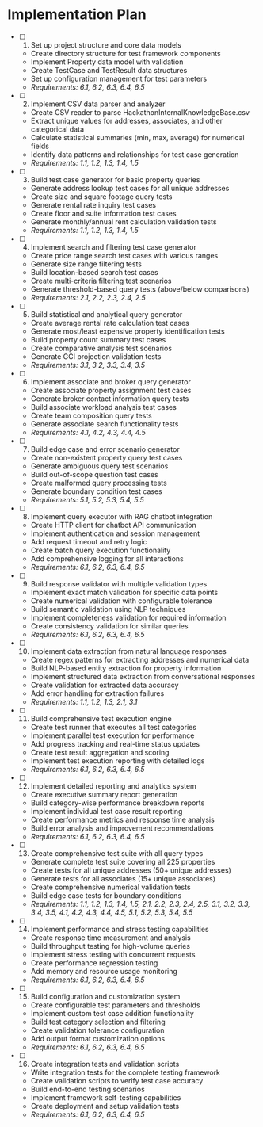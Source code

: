 # Implementation Plan

- [ ] 1. Set up project structure and core data models
  - Create directory structure for test framework components
  - Implement Property data model with validation
  - Create TestCase and TestResult data structures
  - Set up configuration management for test parameters
  - _Requirements: 6.1, 6.2, 6.3, 6.4, 6.5_

- [ ] 2. Implement CSV data parser and analyzer
  - Create CSV reader to parse HackathonInternalKnowledgeBase.csv
  - Extract unique values for addresses, associates, and other categorical data
  - Calculate statistical summaries (min, max, average) for numerical fields
  - Identify data patterns and relationships for test case generation
  - _Requirements: 1.1, 1.2, 1.3, 1.4, 1.5_

- [ ] 3. Build test case generator for basic property queries
  - Generate address lookup test cases for all unique addresses
  - Create size and square footage query tests
  - Generate rental rate inquiry test cases
  - Create floor and suite information test cases
  - Generate monthly/annual rent calculation validation tests
  - _Requirements: 1.1, 1.2, 1.3, 1.4, 1.5_

- [ ] 4. Implement search and filtering test case generator
  - Create price range search test cases with various ranges
  - Generate size range filtering tests
  - Build location-based search test cases
  - Create multi-criteria filtering test scenarios
  - Generate threshold-based query tests (above/below comparisons)
  - _Requirements: 2.1, 2.2, 2.3, 2.4, 2.5_

- [ ] 5. Build statistical and analytical query generator
  - Create average rental rate calculation test cases
  - Generate most/least expensive property identification tests
  - Build property count summary test cases
  - Create comparative analysis test scenarios
  - Generate GCI projection validation tests
  - _Requirements: 3.1, 3.2, 3.3, 3.4, 3.5_

- [ ] 6. Implement associate and broker query generator
  - Create associate property assignment test cases
  - Generate broker contact information query tests
  - Build associate workload analysis test cases
  - Create team composition query tests
  - Generate associate search functionality tests
  - _Requirements: 4.1, 4.2, 4.3, 4.4, 4.5_

- [ ] 7. Build edge case and error scenario generator
  - Create non-existent property query test cases
  - Generate ambiguous query test scenarios
  - Build out-of-scope question test cases
  - Create malformed query processing tests
  - Generate boundary condition test cases
  - _Requirements: 5.1, 5.2, 5.3, 5.4, 5.5_

- [ ] 8. Implement query executor with RAG chatbot integration
  - Create HTTP client for chatbot API communication
  - Implement authentication and session management
  - Add request timeout and retry logic
  - Create batch query execution functionality
  - Add comprehensive logging for all interactions
  - _Requirements: 6.1, 6.2, 6.3, 6.4, 6.5_

- [ ] 9. Build response validator with multiple validation types
  - Implement exact match validation for specific data points
  - Create numerical validation with configurable tolerance
  - Build semantic validation using NLP techniques
  - Implement completeness validation for required information
  - Create consistency validation for similar queries
  - _Requirements: 6.1, 6.2, 6.3, 6.4, 6.5_

- [ ] 10. Implement data extraction from natural language responses
  - Create regex patterns for extracting addresses and numerical data
  - Build NLP-based entity extraction for property information
  - Implement structured data extraction from conversational responses
  - Create validation for extracted data accuracy
  - Add error handling for extraction failures
  - _Requirements: 1.1, 1.2, 1.3, 2.1, 3.1_

- [ ] 11. Build comprehensive test execution engine
  - Create test runner that executes all test categories
  - Implement parallel test execution for performance
  - Add progress tracking and real-time status updates
  - Create test result aggregation and scoring
  - Implement test execution reporting with detailed logs
  - _Requirements: 6.1, 6.2, 6.3, 6.4, 6.5_

- [ ] 12. Implement detailed reporting and analytics system
  - Create executive summary report generation
  - Build category-wise performance breakdown reports
  - Implement individual test case result reporting
  - Create performance metrics and response time analysis
  - Build error analysis and improvement recommendations
  - _Requirements: 6.1, 6.2, 6.3, 6.4, 6.5_

- [ ] 13. Create comprehensive test suite with all query types
  - Generate complete test suite covering all 225 properties
  - Create tests for all unique addresses (50+ unique addresses)
  - Generate tests for all associates (15+ unique associates)
  - Create comprehensive numerical validation tests
  - Build edge case tests for boundary conditions
  - _Requirements: 1.1, 1.2, 1.3, 1.4, 1.5, 2.1, 2.2, 2.3, 2.4, 2.5, 3.1, 3.2, 3.3, 3.4, 3.5, 4.1, 4.2, 4.3, 4.4, 4.5, 5.1, 5.2, 5.3, 5.4, 5.5_

- [ ] 14. Implement performance and stress testing capabilities
  - Create response time measurement and analysis
  - Build throughput testing for high-volume queries
  - Implement stress testing with concurrent requests
  - Create performance regression testing
  - Add memory and resource usage monitoring
  - _Requirements: 6.1, 6.2, 6.3, 6.4, 6.5_

- [ ] 15. Build configuration and customization system
  - Create configurable test parameters and thresholds
  - Implement custom test case addition functionality
  - Build test category selection and filtering
  - Create validation tolerance configuration
  - Add output format customization options
  - _Requirements: 6.1, 6.2, 6.3, 6.4, 6.5_

- [ ] 16. Create integration tests and validation scripts
  - Write integration tests for the complete testing framework
  - Create validation scripts to verify test case accuracy
  - Build end-to-end testing scenarios
  - Implement framework self-testing capabilities
  - Create deployment and setup validation tests
  - _Requirements: 6.1, 6.2, 6.3, 6.4, 6.5_